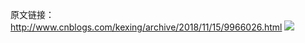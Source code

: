 原文链接：http://www.cnblogs.com/kexing/archive/2018/11/15/9966026.html
![](https://img2018.cnblogs.com/blog/1210268/201811/1210268-20181115205612133-1856995142.png)
